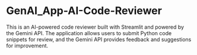# GenAI_App-AI-Code-Reviewer
This is an AI-powered code reviewer built with Streamlit and powered by the Gemini API. The application allows users to submit Python code snippets for review, and the Gemini API provides feedback and suggestions for improvement.
